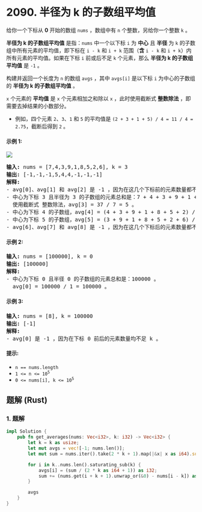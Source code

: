 # 2090. 半径为 k 的子数组平均值
给你一个下标从 **0** 开始的数组 `nums` ，数组中有 `n` 个整数，另给你一个整数 `k` 。

**半径为 k 的子数组平均值** 是指：`nums` 中一个以下标 `i` 为 **中心** 且 **半径** 为 `k` 的子数组中所有元素的平均值，即下标在 `i - k` 和 `i + k` 范围（**含** `i - k` 和 `i + k`）内所有元素的平均值。如果在下标 `i` 前或后不足 `k` 个元素，那么 **半径为 k 的子数组平均值** 是 `-1` 。

构建并返回一个长度为 `n` 的数组 `avgs` ，其中 `avgs[i]` 是以下标 `i` 为中心的子数组的 **半径为 k 的子数组平均值** 。

`x` 个元素的 **平均值** 是 `x` 个元素相加之和除以 `x` ，此时使用截断式 **整数除法** ，即需要去掉结果的小数部分。

* 例如，四个元素 `2`、`3`、`1` 和 `5` 的平均值是 `(2 + 3 + 1 + 5) / 4 = 11 / 4 = 2.75`，截断后得到 `2` 。

#### 示例 1:
![](https://assets.leetcode.com/uploads/2021/11/07/eg1.png)
<pre>
<strong>输入:</strong> nums = [7,4,3,9,1,8,5,2,6], k = 3
<strong>输出:</strong> [-1,-1,-1,5,4,4,-1,-1,-1]
<strong>解释:</strong>
- avg[0]、avg[1] 和 avg[2] 是 -1 ，因为在这几个下标前的元素数量都不足 k 个。
- 中心为下标 3 且半径为 3 的子数组的元素总和是：7 + 4 + 3 + 9 + 1 + 8 + 5 = 37 。
  使用截断式 整数除法，avg[3] = 37 / 7 = 5 。
- 中心为下标 4 的子数组，avg[4] = (4 + 3 + 9 + 1 + 8 + 5 + 2) / 7 = 4 。
- 中心为下标 5 的子数组，avg[5] = (3 + 9 + 1 + 8 + 5 + 2 + 6) / 7 = 4 。
- avg[6]、avg[7] 和 avg[8] 是 -1 ，因为在这几个下标后的元素数量都不足 k 个。
</pre>

#### 示例 2:
<pre>
<strong>输入:</strong> nums = [100000], k = 0
<strong>输出:</strong> [100000]
<strong>解释:</strong>
- 中心为下标 0 且半径 0 的子数组的元素总和是：100000 。
  avg[0] = 100000 / 1 = 100000 。
</pre>

#### 示例 3:
<pre>
<strong>输入:</strong> nums = [8], k = 100000
<strong>输出:</strong> [-1]
<strong>解释:</strong>
- avg[0] 是 -1 ，因为在下标 0 前后的元素数量均不足 k 。
</pre>

#### 提示:
* `n == nums.length`
* <code>1 <= n <= 10<sup>5</sup></code>
* <code>0 <= nums[i], k <= 10<sup>5</sup></code>

## 题解 (Rust)

### 1. 题解
```Rust
impl Solution {
    pub fn get_averages(nums: Vec<i32>, k: i32) -> Vec<i32> {
        let k = k as usize;
        let mut avgs = vec![-1; nums.len()];
        let mut sum = nums.iter().take(2 * k + 1).map(|&x| x as i64).sum::<i64>();

        for i in k..nums.len().saturating_sub(k) {
            avgs[i] = (sum / (2 * k as i64 + 1)) as i32;
            sum += (nums.get(i + k + 1).unwrap_or(&0) - nums[i - k]) as i64;
        }

        avgs
    }
}
```
